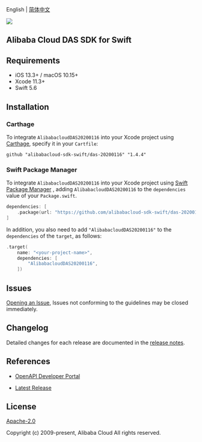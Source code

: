 English | [简体中文](README-CN.md)

![](https://aliyunsdk-pages.alicdn.com/icons/AlibabaCloud.svg)

## Alibaba Cloud DAS SDK for Swift

## Requirements

- iOS 13.3+ / macOS 10.15+
- Xcode 11.3+
- Swift 5.6

## Installation

### Carthage

To integrate `AlibabacloudDAS20200116` into your Xcode project using [Carthage](https://github.com/Carthage/Carthage), specify it in your `Cartfile`:

```ogdl
github "alibabacloud-sdk-swift/das-20200116" "1.4.4"
```

### Swift Package Manager

To integrate `AlibabacloudDAS20200116` into your Xcode project using [Swift Package Manager](https://swift.org/package-manager/) , adding `AlibabacloudDAS20200116` to the `dependencies` value of your `Package.swift`.

```swift
dependencies: [
    .package(url: "https://github.com/alibabacloud-sdk-swift/das-20200116.git", from: "1.4.4")
]
```

In addition, you also need to add `"AlibabacloudDAS20200116"` to the `dependencies` of the `target`, as follows:

```swift
.target(
    name: "<your-project-name>",
    dependencies: [
        "AlibabacloudDAS20200116",
    ])
```

## Issues

[Opening an Issue](https://github.com/alibabacloud-sdk-swift/das-20200116/issues/new), Issues not conforming to the guidelines may be closed immediately.

## Changelog

Detailed changes for each release are documented in the [release notes](./ChangeLog.txt).

## References

* [OpenAPI Developer Portal](https://next.api.alibabacloud.com/home)
- [Latest Release](https://github.com/alibabacloud-sdk-swift/das-20200116)

## License

[Apache-2.0](http://www.apache.org/licenses/LICENSE-2.0)

Copyright (c) 2009-present, Alibaba Cloud All rights reserved.
